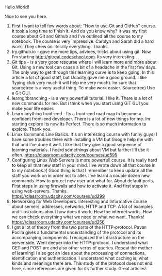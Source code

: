 Hello World!

Nice to see you here.

1. First I want to tell few words about: "How to use Git and GitHub" course. It took a long time to finish it. And do you know why? It was my first course about Git and Github and I've outlined all the course to my notebook. The course is very impressive. Carolyn and Sarah did a hard work. They chew on literally everything. Thanks.
2. try.github.io - gave me more tips, advices, tricks about using git. 
Now I'm starting http://gitreal.codeschool.com. Its very interesting.
3. Git tips - is a very good resourse where I will learn more and more about Git.
Using a new tool can cause a bit of a headache in the first few days. The only way to get through this learning curve is to keep going. In this article a lot of good staff, but Udacity gave me a good ground. I like Typing club very much it will help me very much). Im sure that sourcetree is a very useful thing. To make work easier. Sourcetree) Use a Git GUI. 
4. learngitbranching - is a very powerfull tutorial. I like It. There is a lot of new commands for me. But i think when you start using GiT GUI you make your life easier.
5. Learn anything front-end - Its a front-end road map to become a confident front-end developer.
There is a lot of new things for me. Im starting explore Its now.Its Perfect. There is so much information to explore. Thank you.
6. Linux Command Line Basics. It's an interesting course with funny guys)
I have some troubles there with installing a VM but Google help me with that and I've done it well. I like that they give a good sequence of learning materials. I heard somethings about VM but farther I'll use it often. https://classroom.udacity.com/courses/ud595
7. Configuring Linux Web Servers is more powerfull course. It is really hard to keep all that new staff in your mind. I've wrote down all that course in to my notebook.)) Good thing is that I remember to keep update all the staff you work on in order not to alter. I've learnt a couple dozen new commands. How to protect new user and what for. About default ports. First steps in using firewalls and how to activate it. And first steps in using web-servers. Thanks. https://classroom.udacity.com/courses/ud299
8. Networking for Web Developers. Interesting and Informative course about servers, addresses, networks, HTTP and TCP. A lot of examples and illustrations about how does it work. How the internet works. How we can check everything what we need or what we want. Thanks! 
https://classroom.udacity.com/courses/ud256
9. I got a lot of theory from the two parts of the HTTP-protocol. Pavan Podila gives a fundamental understanding of the protocol and its accompanying components. I recognized the infrastructure on the server side. Went deeper into the HTTP-protocol. I understand what GET and POST are and also other verbs of queries.
Repeat the mother of learning! I also got an idea about the processing of connections, identification and authentication. I understand what caching is, what kinds and meanings there are. This study of the protocol does not end here, since references are given for its further study. Great articles!



